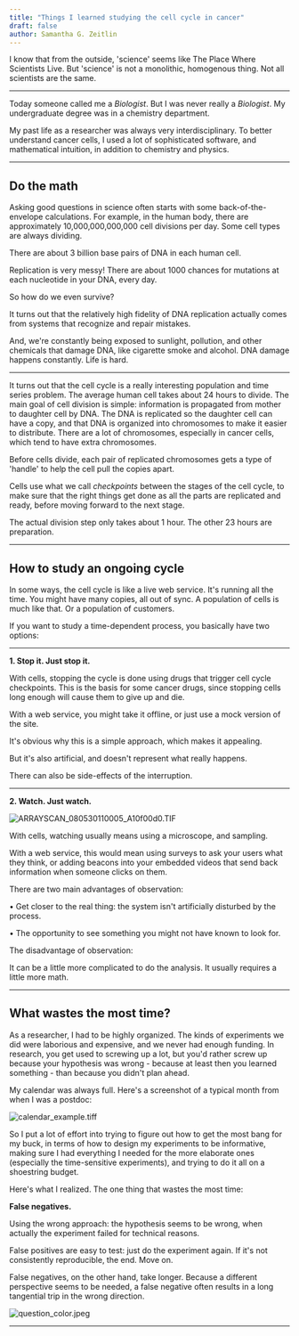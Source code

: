 ```yaml
---
title: "Things I learned studying the cell cycle in cancer"
draft: false
author: Samantha G. Zeitlin
---
```



I know that from the outside, 'science' seems like The Place Where Scientists Live. But 'science' is not a monolithic, homogenous thing. Not all scientists are the same. 


----------


Today someone called me a *Biologist*. But I was never really a *Biologist*. My undergraduate degree was in a chemistry department. 

My past life as a researcher was always very interdisciplinary. To better understand cancer cells, I used a lot of sophisticated software, and mathematical intuition, in addition to chemistry and physics. 

----------
## Do the math ##

Asking good questions in science often starts with some back-of-the-envelope calculations. For example, in the human body, there are approximately 10,000,000,000,000  cell divisions per day. Some cell types are always dividing. 

There are about 3 billion base pairs of DNA in each human cell. 

Replication is very messy! There are about 1000 chances for mutations at each nucleotide in your DNA, every day. 

So how do we even survive? 

It turns out that the relatively high fidelity of DNA replication actually comes from systems that recognize and repair mistakes. 

And, we're constantly being exposed to sunlight, pollution, and other chemicals that damage DNA, like cigarette smoke and alcohol. DNA damage happens constantly. Life is hard. 


----------


It turns out that the cell cycle is a really interesting population and time series problem. The average human cell takes about 24 hours to divide. The main goal of cell division is simple: information is propagated from mother to daughter cell by DNA. The DNA is replicated so the daughter cell can have a copy, and that DNA is organized into chromosomes to make it easier to distribute. There are a lot of chromosomes, especially in cancer cells, which tend to have extra chromosomes. 

Before cells divide, each pair of replicated chromosomes gets a type of 'handle' to help the cell pull the copies apart.

Cells use what we call *checkpoints* between the stages of the cell cycle, to make sure that the right things get done as all the parts are replicated and ready, before moving forward to the next stage. 

The actual division step only takes about 1 hour. The other 23 hours are preparation. 


----------
## How to study an ongoing cycle ##

In some ways, the cell cycle is like a live web service. It's running all the time. You might have many copies, all out of sync. A population of cells is much like that. Or a population of customers. 

If you want to study a time-dependent process, you basically have two options:


----------


 **1. Stop it. Just stop it.** 
 
With cells, stopping the cycle is done using drugs that trigger cell cycle checkpoints. This is the basis for some cancer drugs, since stopping cells long enough will cause them to give up and die. 

With a web service, you might take it offline, or just use a mock version of the site. 

It's obvious why this is a simple approach, which makes it appealing. 

But it's also artificial, and doesn't represent what really happens. 

There can also be side-effects of the interruption. 


----------


 **2. Watch. Just watch.** 

![ARRAYSCAN_080530110005_A10f00d0.TIF](/site_media/media/d665da1c176b1.TIF)

With cells, watching usually means using a microscope, and sampling. 

With a web service, this would mean using surveys to ask your users what they think, or adding beacons into your embedded videos that send back information when someone clicks on them. 

There are two main advantages of observation: 

• Get closer to the real thing: the system isn't artificially disturbed by the process.  

• The opportunity to see something you might not have known to look for. 

The disadvantage of observation:

It can be a little more complicated to do the analysis. It usually requires a little more math. 


----------
## What wastes the most time? ##

As a researcher, I had to be highly organized. The kinds of experiments we did were laborious and expensive, and we never had enough funding. In research, you get used to screwing up a lot, but you'd rather screw up because your hypothesis was wrong - because at least then you learned something - than because you didn't plan ahead. 

My calendar was always full. Here's a screenshot of a typical month from when I was a postdoc: 

![calendar_example.tiff](/site_media/media/d5c2391a176c1.tiff)

So I put a lot of effort into trying to figure out how to get the most bang for my buck, in terms of how to design my experiments to be informative, making sure I had everything I needed for the more elaborate ones (especially the time-sensitive experiments), and trying to do it all on a shoestring budget. 

Here's what I realized. The one thing that wastes the most time: 

**False negatives.** 

Using the wrong approach: the hypothesis seems to be wrong, when actually the experiment failed for technical reasons. 

False positives are easy to test: just do the experiment again. If it's not consistently reproducible, the end. Move on.  

False negatives, on the other hand, take longer. Because a different perspective seems to be needed, a false negative often results in a long tangential trip in the wrong direction. 

![question_color.jpeg](/site_media/media/ad36d7de176d1.jpeg)


----------
